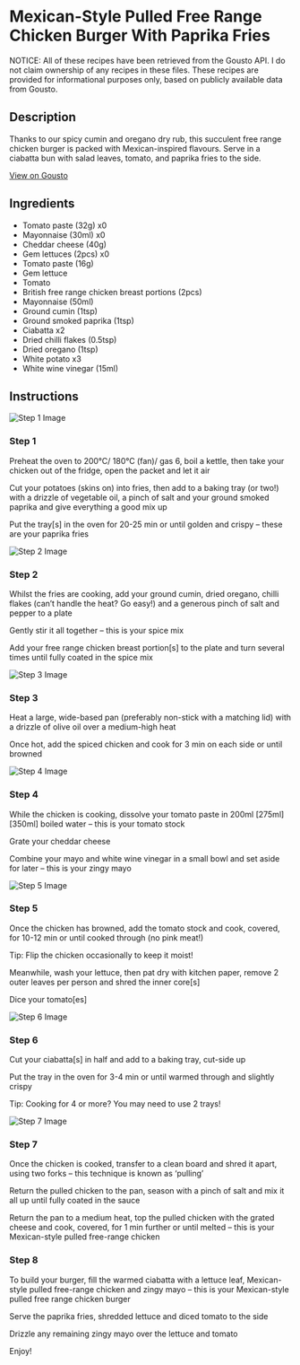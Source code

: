 # Mexican-Style Pulled Free Range Chicken Burger With Paprika Fries

NOTICE: All of these recipes have been retrieved from the Gousto API. I do not claim ownership of any recipes in these files. These recipes are provided for informational purposes only, based on publicly available data from Gousto.

## Description

Thanks to our spicy cumin and oregano dry rub, this succulent free range chicken burger is packed with Mexican-inspired flavours. Serve in a ciabatta bun with salad leaves, tomato, and paprika fries to the side.

[View on Gousto](https://www.gousto.co.uk/recipes/cookbook/mexican-style-pulled-free-range-chicken-burger-with-paprika-fries)

## Ingredients

- Tomato paste (32g) x0
- Mayonnaise (30ml) x0
- Cheddar cheese (40g)
- Gem lettuces (2pcs) x0
- Tomato paste (16g)
- Gem lettuce
- Tomato
- British free range chicken breast portions (2pcs)
- Mayonnaise (50ml)
- Ground cumin (1tsp)
- Ground smoked paprika (1tsp)
- Ciabatta x2
- Dried chilli flakes (0.5tsp)
- Dried oregano (1tsp)
- White potato x3
- White wine vinegar (15ml)

## Instructions

![Step 1 Image](https://production-media.gousto.co.uk/cms/recipe-step-image/2163.-step-1-x200.jpg)

### Step 1

Preheat the oven to 200°C/ 180°C (fan)/ gas 6, boil a kettle, then take your chicken out of the fridge, open the packet and let it air

Cut your potatoes (skins on) into fries, then add to a baking tray (or two!) with a drizzle of vegetable oil, a pinch of salt and your ground smoked paprika and give everything a good mix up

Put the tray[s] in the oven for 20-25 min or until golden and crispy – these are your paprika fries

![Step 2 Image](https://production-media.gousto.co.uk/cms/recipe-step-image/Step-2-1592843145103-x200.jpg)

### Step 2

Whilst the fries are cooking, add your ground cumin, dried oregano, chilli flakes (can’t handle the heat? Go easy!) and a generous pinch of salt and pepper to a plate

Gently stir it all together – this is your spice mix

Add your free range chicken breast portion[s] to the plate and turn several times until fully coated in the spice mix

![Step 3 Image](https://production-media.gousto.co.uk/cms/recipe-step-image/Step-3-1592843149033-x200.jpg)

### Step 3

Heat a large, wide-based pan (preferably non-stick with a matching lid) with a drizzle of olive oil over a medium-high heat

Once hot, add the spiced chicken and cook for 3 min on each side or until browned

![Step 4 Image](https://production-media.gousto.co.uk/cms/recipe-step-image/2163.-step-4-x200.jpg)

### Step 4

While the chicken is cooking, dissolve your tomato paste in 200ml<span class="text-purple"> [275ml] </span><span class="text-danger">[350ml]</span> boiled water – this is your tomato stock

Grate your cheddar cheese

Combine your mayo and white wine vinegar in a small bowl and set aside for later – this is your zingy mayo

![Step 5 Image](https://production-media.gousto.co.uk/cms/recipe-step-image/Step-5-1592843154843-x200.jpg)

### Step 5

Once the chicken has browned, add the tomato stock and cook, covered, for 10-12 min or until cooked through (no pink meat!)

Tip: Flip the chicken occasionally to keep it moist!

Meanwhile, wash your lettuce, then pat dry with kitchen paper, remove 2 outer leaves per person and shred the inner core[s]

Dice your tomato[es]

![Step 6 Image](https://production-media.gousto.co.uk/cms/recipe-step-image/2163.-step-6-x200.jpg)

### Step 6

Cut your ciabatta[s] in half and add to a baking tray, cut-side up

Put the tray in the oven for 3-4 min or until warmed through and slightly crispy

Tip: Cooking for 4 or more? You may need to use 2 trays!

![Step 7 Image](https://production-media.gousto.co.uk/cms/recipe-step-image/2163.-step-7-x200.jpg)

### Step 7

Once the chicken is cooked, transfer to a clean board and shred it apart, using two forks – this technique is known as ‘pulling’

Return the pulled chicken to the pan, season with a pinch of salt and mix it all up until fully coated in the sauce

Return the pan to a medium heat, top the pulled chicken with the grated cheese and cook, covered, for 1 min further or until melted – this is your Mexican-style pulled free-range chicken

### Step 8

To build your burger, fill the warmed ciabatta with a lettuce leaf, Mexican-style pulled free-range chicken and zingy mayo – this is your Mexican-style pulled free range chicken burger

Serve the paprika fries, shredded lettuce and diced tomato to the side

Drizzle any remaining zingy mayo over the lettuce and tomato

Enjoy!

